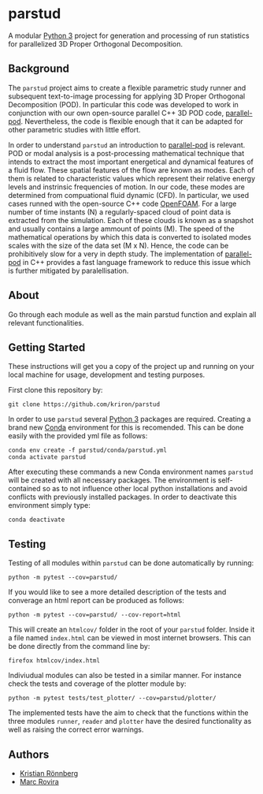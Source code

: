 # parstud

A modular [Python 3](https://www.python.org/) project for generation and processing of run statistics for parallelized 3D Proper Orthogonal Decomposition.

## Background

The `parstud` project aims to create a flexible parametric study runner and subsequent text-to-image processing for applying 3D Proper Orthogonal Decomposition  (POD). In particular this code was developed to work in conjunction with our own open-source parallel C++ 3D POD code, [parallel-pod](https://github.com/mrovirasacie/parallel-pod). Nevertheless, the code is flexible enough that it can be adapted for other parametric studies with little effort.

In order to understand `parstud` an introduction to [parallel-pod](https://github.com/mrovirasacie/parallel-pod) is relevant. POD or modal analysis is a post-processing mathematical technique that intends to extract the most important energetical and dynamical features of a fluid flow. These spatial features of the flow are known as modes. Each of them is related to characteristic values which represent their relative energy levels and instrinsic frequencies of motion. In our code, these modes are determined from compuational fluid dynamic (CFD). In particular, we used cases runned with the open-source C++ code [OpenFOAM](https://github.com/OpenFOAM). For a large number of time instants (N) a regularly-spaced cloud of point data is extracted from the simulation. Each of these clouds is known as a snapshot and usually contains a large ammount of points (M). The speed of the mathematical operations by which this data is converted to isolated modes scales with the size of the data set (M x N). Hence, the code can be prohibitively slow for a very in depth study. The implementation of [parallel-pod](https://github.com/mrovirasacie/parallel-pod) in C++ provides a fast language framework to reduce this issue which is further mitigated by paralellisation. 

## About

Go through each module as well as the main parstud function and explain all relevant functionalities.

## Getting Started

These instructions will get you a copy of the project up and running on your local machine for usage, development and testing purposes.

First clone this repository by:

```
git clone https://github.com/kriron/parstud
```

In order to use  `parstud` several [Python 3](https://www.python.org/) packages are required. Creating a brand new [Conda](https://docs.conda.io/en/latest/) environment for this is recomended. This can be done easily with the provided yml file as follows:

```
conda env create -f parstud/conda/parstud.yml
conda activate parstud
```

After executing these commands a new Conda environment names `parstud` will be created with all necessary packages. The environment is self-contained so as to not influence other local python installations and avoid conflicts with previously installed packages. In order to deactivate this environment simply type:

```
conda deactivate
```

## Testing

Testing of all modules within `parstud` can be done automatically by running:

```
python -m pytest --cov=parstud/
```

If you would like to see a more detailed description of the tests and converage an html report can be produced as follows:

```
python -m pytest --cov=parstud/ --cov-report=html
```

This will create an `htmlcov/` folder in the root of your `parstud` folder. Inside it a file named `index.html` can be viewed in most internet browsers. This can be done directly from the command line by:

```
firefox htmlcov/index.html 
```

Indiviudual modules can also be tested in a similar manner. For instance check the tests and coverage of the plotter module by:

```
python -m pytest tests/test_plotter/ --cov=parstud/plotter/
```

The implemented tests have the aim to check that the functions within the three modules `runner`, `reader` and `plotter` have the desired functionality as well as raising the correct error warnings.

## Authors

* [Kristian Rönnberg](https://github.com/kriron)
* [Marc Rovira](https://github.com/mrovirasacie)